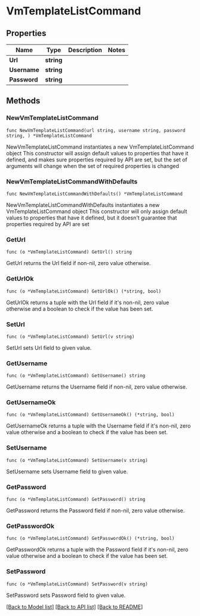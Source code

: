 # VmTemplateListCommand

## Properties

Name | Type | Description | Notes
------------ | ------------- | ------------- | -------------
**Url** | **string** |  | 
**Username** | **string** |  | 
**Password** | **string** |  | 

## Methods

### NewVmTemplateListCommand

`func NewVmTemplateListCommand(url string, username string, password string, ) *VmTemplateListCommand`

NewVmTemplateListCommand instantiates a new VmTemplateListCommand object
This constructor will assign default values to properties that have it defined,
and makes sure properties required by API are set, but the set of arguments
will change when the set of required properties is changed

### NewVmTemplateListCommandWithDefaults

`func NewVmTemplateListCommandWithDefaults() *VmTemplateListCommand`

NewVmTemplateListCommandWithDefaults instantiates a new VmTemplateListCommand object
This constructor will only assign default values to properties that have it defined,
but it doesn't guarantee that properties required by API are set

### GetUrl

`func (o *VmTemplateListCommand) GetUrl() string`

GetUrl returns the Url field if non-nil, zero value otherwise.

### GetUrlOk

`func (o *VmTemplateListCommand) GetUrlOk() (*string, bool)`

GetUrlOk returns a tuple with the Url field if it's non-nil, zero value otherwise
and a boolean to check if the value has been set.

### SetUrl

`func (o *VmTemplateListCommand) SetUrl(v string)`

SetUrl sets Url field to given value.


### GetUsername

`func (o *VmTemplateListCommand) GetUsername() string`

GetUsername returns the Username field if non-nil, zero value otherwise.

### GetUsernameOk

`func (o *VmTemplateListCommand) GetUsernameOk() (*string, bool)`

GetUsernameOk returns a tuple with the Username field if it's non-nil, zero value otherwise
and a boolean to check if the value has been set.

### SetUsername

`func (o *VmTemplateListCommand) SetUsername(v string)`

SetUsername sets Username field to given value.


### GetPassword

`func (o *VmTemplateListCommand) GetPassword() string`

GetPassword returns the Password field if non-nil, zero value otherwise.

### GetPasswordOk

`func (o *VmTemplateListCommand) GetPasswordOk() (*string, bool)`

GetPasswordOk returns a tuple with the Password field if it's non-nil, zero value otherwise
and a boolean to check if the value has been set.

### SetPassword

`func (o *VmTemplateListCommand) SetPassword(v string)`

SetPassword sets Password field to given value.



[[Back to Model list]](../README.md#documentation-for-models) [[Back to API list]](../README.md#documentation-for-api-endpoints) [[Back to README]](../README.md)


